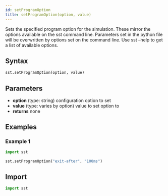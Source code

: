 ```yaml
---
id: setProgramOption
title: setProgramOption(option, value)
---
```


<!---
SAND2022-6843 O
Source: sst-documentation/manuals/python
--->
Sets the specified program option for the simulation. These mirror the options available on the sst command line. Parameters set in the python file will be overwritten by options set on the command line. Use sst –help to get a list of available options. 

## Syntax
```python
sst.setProgramOption(option, value)
```

## Parameters
* **option** (type: string) configuration option to set 
* **value** (type: varies by option) value to set option to 
* **returns** none

## Examples

### Example 1
```python
import sst

sst.setProgramOption("exit-after", "100ms")
```

## Import
```python
import sst
```